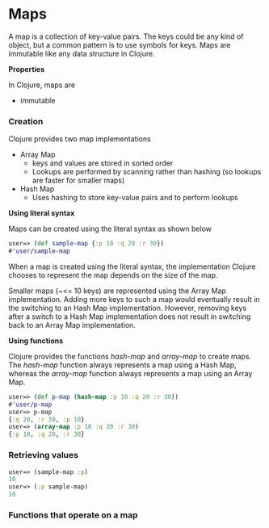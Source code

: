 # Maps

A map is a collection of key-value pairs. The keys could be any kind of object, but a common pattern is to use symbols for keys. 
Maps are immutable like any data structure in Clojure.

**Properties**

In Clojure, maps are 

* immutable

### Creation

Clojure provides two map implementations

* Array Map
    * keys and values are stored in sorted order
    * Lookups are performed by scanning rather than hashing (so lookups are faster for smaller maps)
* Hash Map
    * Uses hashing to store key-value pairs and to perform lookups

**Using literal syntax**

Maps can be created using the literal syntax as shown below

```clojure
user=> (def sample-map {:p 10 :q 20 :r 30})
#'user/sample-map
```

When a map is created using the literal syntax, the implementation Clojure chooses to represent the map depends on the size of the map.

Smaller maps (~<= 10 keys) are represented using the Array Map implementation. 
Adding more keys to such a map would eventually result in the switching to an Hash Map implementation. 
However, removing keys after a switch to a Hash Map implementation does not result in switching back to an Array Map implementation.

**Using functions**

Clojure provides the functions *hash-map* and *array-map* to create maps. 
The *hash-map* function always represents a map using a Hash Map, whereas the *array-map* function always represents a map using an Array Map.

```clojure
user=> (def p-map (hash-map :p 10 :q 20 :r 30))
#'user/p-map
user=> p-map
{:q 20, :r 30, :p 10}
user=> (array-map :p 10 :q 20 :r 30)
{:p 10, :q 20, :r 30}
```

### Retrieving values

```clojure
user=> (sample-map :p)
10
user=> (:p sample-map)
10
```

### Functions that operate on a map



